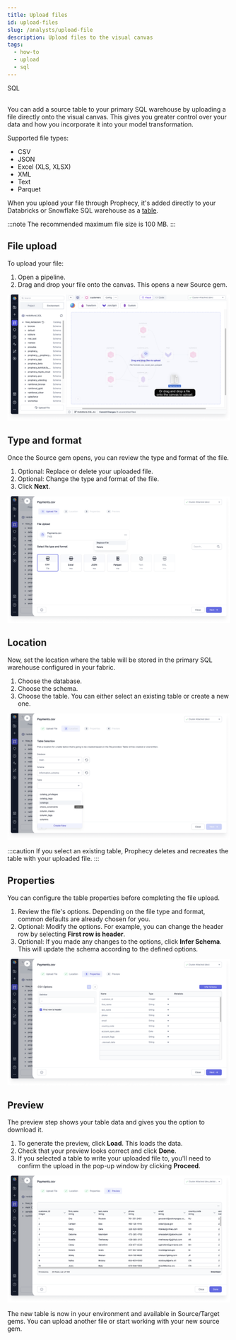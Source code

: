```yaml
---
title: Upload files
id: upload-files
slug: /analysts/upload-file
description: Upload files to the visual canvas
tags:
  - how-to
  - upload
  - sql
---
```


<span class="badge">SQL</span><br/><br/>

You can add a source table to your primary SQL warehouse by uploading a file directly onto the visual canvas. This gives you greater control over your data and how you incorporate it into your model transformation.

Supported file types:

- CSV
- JSON
- Excel (XLS, XLSX)
- XML
- Text
- Parquet

When you upload your file through Prophecy, it's added directly to your Databricks or Snowflake SQL warehouse as a [table](docs/analysts/development/gems/source-target/source-target.md#tables).

:::note
The recommended maximum file size is 100&nbsp;MB.
:::

## File upload

To upload your file:

1. Open a pipeline.
1. Drag and drop your file onto the canvas. This opens a new Source gem.

![Upload file by dragging and dropping](img/upload-file-drag-drop.png)

## Type and format

Once the Source gem opens, you can review the type and format of the file.

1. Optional: Replace or delete your uploaded file.
1. Optional: Change the type and format of the file.
1. Click **Next**.

![Select your file type and format](img/upload-file-type-format.png)

## Location

Now, set the location where the table will be stored in the primary SQL warehouse configured in your fabric.

1. Choose the database.
1. Choose the schema.
1. Choose the table. You can either select an existing table or create a new one.

![Select the table location](img/upload-file-location.png)

:::caution
If you select an existing table, Prophecy deletes and recreates the table with your uploaded file.
:::

## Properties

You can configure the table properties before completing the file upload.

1. Review the file's options. Depending on the file type and format, common defaults are already chosen for you.
2. Optional: Modify the options. For example, you can change the header row by selecting **First row is header**.
3. Optional: If you made any changes to the options, click **Infer Schema**. This will update the schema according to the defined options.

![Configure the table properties](img/upload-file-properties.png)

## Preview

The preview step shows your table data and gives you the option to download it.

1. To generate the preview, click **Load**. This loads the data.
1. Check that your preview looks correct and click **Done**.
1. If you selected a table to write your uploaded file to, you'll need to confirm the upload in the pop-up window by clicking **Proceed**.

![Preview the table](img/upload-file-preview.png)

The new table is now in your environment and available in Source/Target gems. You can upload another file or start working with your new source gem.
